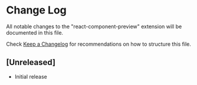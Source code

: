 # Change Log

All notable changes to the "react-component-preview" extension will be documented in this file.

Check [Keep a Changelog](http://keepachangelog.com/) for recommendations on how to structure this file.

## [Unreleased]

- Initial release